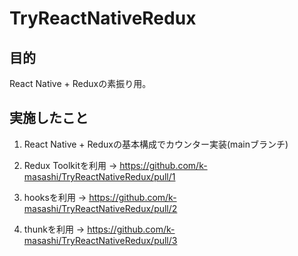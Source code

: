 # TryReactNativeRedux

## 目的

React Native + Reduxの素振り用。

## 実施したこと

1. React Native + Reduxの基本構成でカウンター実装(mainブランチ)

2. Redux Toolkitを利用
-> https://github.com/k-masashi/TryReactNativeRedux/pull/1

3. hooksを利用
-> https://github.com/k-masashi/TryReactNativeRedux/pull/2

4. thunkを利用
-> https://github.com/k-masashi/TryReactNativeRedux/pull/3

